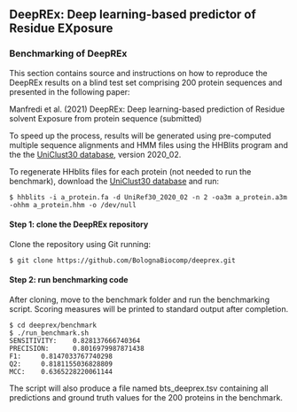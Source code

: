 ## DeepREx: Deep learning-based predictor of Residue EXposure

### Benchmarking of DeepREx

This section contains source and instructions on how to reproduce the DeepREx
results on a blind test set comprising 200 protein sequences and presented
in the following paper:

Manfredi et al. (2021) DeepREx: Deep learning-based prediction of Residue
solvent Exposure from protein sequence (submitted)

To speed up the process, results will be generated using pre-computed
multiple sequence alignments and HMM files using the HHBlits program and the
the [UniClust30 database](http://wwwuser.gwdg.de/~compbiol/uniclust/2020_02/),
version 2020_02.

To regenerate HHblits files for each protein (not needed to run the benchmark),
download the [UniClust30 database](http://wwwuser.gwdg.de/~compbiol/uniclust/2020_02/)
and run:

```
$ hhblits -i a_protein.fa -d UniRef30_2020_02 -n 2 -oa3m a_protein.a3m -ohhm a_protein.hhm -o /dev/null
```

#### Step 1: clone the DeepREx repository

Clone the repository using Git running:

```
$ git clone https://github.com/BolognaBiocomp/deeprex.git
```

#### Step 2: run benchmarking code

After cloning, move to the benchmark folder and run the benchmarking script.
Scoring measures will be printed to standard output after completion.

```
$ cd deeprex/benchmark
$ ./run_benchmark.sh
SENSITIVITY:    0.828137666740364
PRECISION:      0.8016979987871438
F1:     0.8147033767740298
Q2:     0.8181155036828809
MCC:    0.6365228220061144
```

The script will also produce a file named bts_deeprex.tsv containing all
predictions and ground truth values for the 200 proteins in the benchmark.
